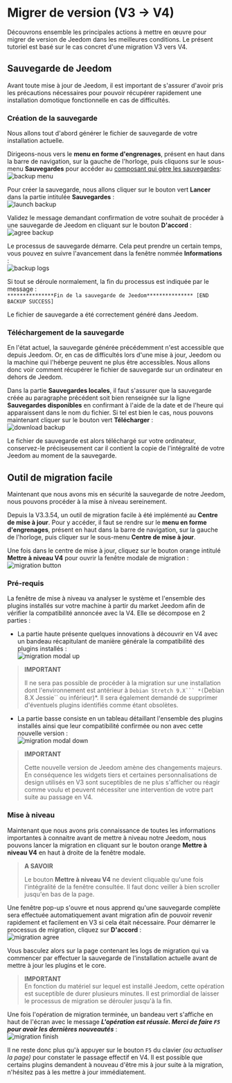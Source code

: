 # Migrer de version (V3 → V4)

Découvrons ensemble les principales actions à mettre en œuvre pour migrer de version de Jeedom dans les meilleures conditions. Le présent tutoriel est basé sur le cas concret d'une migration V3 vers V4.

## Sauvegarde de Jeedom

Avant toute mise à jour de Jeedom, il est important de s'assurer d'avoir pris les précautions nécessaires pour pouvoir récupérer rapidement une installation domotique fonctionnelle en cas de difficultés.

### Création de la sauvegarde

Nous allons tout d'abord générer le fichier de sauvegarde de votre installation actuelle.

Dirigeons-nous vers le **menu en forme d'engrenages**, présent en haut dans la barre de navigation, sur la gauche de l'horloge, puis cliquons sur le sous-menu **Sauvegardes** pour accéder au [composant qui gère les sauvegardes](https://doc.jeedom.com/fr_FR/core/3.3/backup):    
![backup menu](images/migrate-version01.png)

Pour créer la sauvegarde, nous allons cliquer sur le bouton vert **Lancer** dans la partie intitulée **Sauvegardes** :    
![launch backup](images/migrate-version02.png)

Validez le message demandant confirmation de votre souhait de procéder à une sauvegarde de Jeedom en cliquant sur le bouton **D'accord** :    
![agree backup](images/migrate-version03.png)

Le processus de sauvegarde démarre. Cela peut prendre un certain temps, vous pouvez en suivre l'avancement dans la fenêtre nommée **Informations** :    
![backup logs](images/migrate-version04.png)

Si tout se déroule normalement, la fin du processus est indiquée par le message :      
``***************Fin de la sauvegarde de Jeedom*************** [END BACKUP SUCCESS]``

Le fichier de sauvegarde a été correctement généré dans Jeedom.

### Téléchargement de la sauvegarde

En l'état actuel, la sauvegarde générée précédemment n'est accessible que depuis Jeedom. Or, en cas de difficultés lors d'une mise à jour, Jeedom ou la machine qui l'héberge peuvent ne plus être accessibles. Nous allons donc voir comment récupérer le fichier de sauvegarde sur un ordinateur en dehors de Jeedom.

Dans la partie **Sauvegardes locales**, il faut s'assurer que la sauvegarde créée au paragraphe précédent soit bien renseignée sur la ligne **Sauvegardes disponibles** en confirmant à l'aide de la date et de l'heure qui apparaissent dans le nom du fichier. Si tel est bien le cas, nous pouvons maintenant cliquer sur le bouton vert **Télécharger** :    
![download backup](images/migrate-version05.png)

Le fichier de sauvegarde est alors téléchargé sur votre ordinateur, conservez-le préciseusement car il contient la copie de l'intégralité de votre Jeedom au moment de la sauvegarde.

## Outil de migration facile

Maintenant que nous avons mis en sécurité la sauvegarde de notre Jeedom, nous pouvons procéder à la mise à niveau sereinement.

Depuis la V3.3.54, un outil de migration facile à été implémenté au **Centre de mise à jour**. Pour y accéder, il faut se rendre sur le **menu en forme d'engrenages**, présent en haut dans la barre de navigation, sur la gauche de l'horloge, puis cliquer sur le sous-menu **Centre de mise à jour**.

Une fois dans le centre de mise à jour, cliquez sur le bouton orange intitulé **Mettre à niveau V4** pour ouvrir la fenêtre modale de migration :    
![migration button](images/migrate-version06.png)

### Pré-requis

La fenêtre de mise à niveau va analyser le système et l'ensemble des plugins installés sur votre machine à partir du market Jeedom afin de  vérifier la compatibilité annoncée avec la V4. Elle se décompose en 2 parties :

- La partie haute présente quelques innovations à découvrir en V4 avec un bandeau récapitulant de manière générale la compatibilité des plugins installés :    
![migration modal up](images/migrate-version07.png)

>**IMPORTANT**
>
>Il ne sera pas possible de procéder à la migration sur une installation dont l'environnement est antérieur à ``Debian Stretch 9.X``` *(``Debian 8.X Jessie`` ou inférieur)*. Il sera également demandé de supprimer d'éventuels plugins identifiés comme étant obsolètes.

- La partie basse consiste en un tableau détaillant l'ensemble des plugins installés ainsi que leur compatibilité confirmée ou non avec cette nouvelle version :    
![migration modal down](images/migrate-version08.png)

> **IMPORTANT**    
>
>Cette nouvelle version de Jeedom amène des changements majeurs. En conséquence les widgets tiers et certaines personnalisations de design utilisés en V3 sont suceptibles de ne plus s'afficher ou réagir comme voulu et peuvent nécessiter une intervention de votre part suite au passage en V4.

### Mise à niveau

Maintenant que nous avons pris connaissance de toutes les informations importantes à connaitre avant de mettre à niveau notre Jeedom, nous pouvons lancer la migration en cliquant sur le bouton orange **Mettre à niveau V4** en haut à droite de la fenêtre modale.

> **A SAVOIR**   
>
>Le bouton **Mettre à niveau V4** ne devient cliquable qu'une fois l'intégralité de la fenêtre consultée. Il faut donc veiller à bien scroller jusqu'en bas de la page.

Une fenêtre pop-up s'ouvre et nous apprend qu'une sauvegarde complète sera effectuée automatiquement avant migration afin de pouvoir revenir rapidement et facilement en V3 si cela était nécessaire.
Pour démarrer le processus de migration, cliquez sur **D'accord** :    
![migration agree](images/migrate-version09.png)

Vous basculez alors sur la page contenant les logs de migration qui va commencer par effectuer la sauvegarde de l'installation actuelle avant de mettre à jour les plugins et le core.

> **IMPORTANT**    
En fonction du matériel sur lequel est installé Jeedom, cette opération est suceptible de durer plusieurs minutes. Il est primordial de laisser le processus de migration se dérouler jusqu'à la fin.

Une fois l'opération de migration terminée, un bandeau vert s'affiche en haut de l'écran avec le message ***L'opération est réussie. Merci de faire `F5` pour avoir les dernières nouveautés*** :    
![migration finish](images/migrate-version10.png)

Il ne reste donc plus qu'à appuyer sur le bouton `F5` du clavier *(ou actualiser la page)* pour constater le passage effectif en V4. Il est possible que certains plugins demandent à nouveau d'être mis à jour suite à la migration, n'hésitez pas à les mettre à jour immédiatement.
